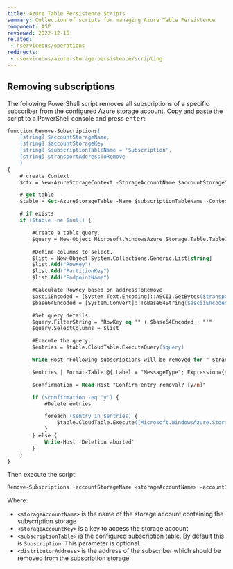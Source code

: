 ```yaml
---
title: Azure Table Persistence Scripts
summary: Collection of scripts for managing Azure Table Persistence
component: ASP
reviewed: 2022-12-16
related:
 - nservicebus/operations
redirects:
 - nservicebus/azure-storage-persistence/scripting
---
```


## Removing subscriptions

The following PowerShell script removes all subscriptions of a specific subscriber from the configured Azure storage account. Copy and paste the script to a PowerShell console and press <kbd>enter</kbd>:

```ps
function Remove-Subscriptions(
    [string] $accountStorageName,
    [string] $accountStorageKey,
    [string] $subscriptionTableName = 'Subscription',
    [string] $transportAddressToRemove
    )
{
    # create Context
    $ctx = New-AzureStorageContext -StorageAccountName $accountStorageName -StorageAccountKey  $accountStorageKey

    # get table
    $table = Get-AzureStorageTable -Name $subscriptionTableName -Context $ctx -ErrorAction Ignore

    # if exists
    if ($table -ne $null) {

        #Create a table query.
        $query = New-Object Microsoft.WindowsAzure.Storage.Table.TableQuery

        #Define columns to select.
        $list = New-Object System.Collections.Generic.List[string]
        $list.Add("RowKey")
        $list.Add("PartitionKey")
        $list.Add("EndpointName")

        #Calculate RowKey based on addressToRemove
        $asciiEncoded = [System.Text.Encoding]::ASCII.GetBytes($transportAddressToRemove)
        $base64Encoded = [System.Convert]::ToBase64String($asciiEncoded)

        #Set query details.
        $query.FilterString = "RowKey eq '" + $base64Encoded + "'"
        $query.SelectColumns = $list

        #Execute the query.
        $entries = $table.CloudTable.ExecuteQuery($query)

        Write-Host "Following subscriptions will be removed for " $transportAddressToRemove

        $entries | Format-Table @{ Label = "MessageType"; Expression={$_.PartitionKey}}, @{ Label = "EndpointName"; Expression={$_.Properties["EndpointName"].StringValue }} -AutoSize

        $confirmation = Read-Host "Confirm entry removal? [y/n]"

        if ($confirmation -eq 'y') {
            #Delete entries

            foreach ($entry in $entries) {
                $table.CloudTable.Execute([Microsoft.WindowsAzure.Storage.Table.TableOperation]::Delete($entry))
            }
        } else {
            Write-Host 'Deletion aborted'
        }
    }
}
```

Then execute the script:

```ps
Remove-Subscriptions -accountStorageName <storageAccountName> -accountStorageKey <storageAccountKey> -subscriptionTableName <subscriptionTable> -transportAddressToRemove <subscriberAddress>
```

Where:

 * `<storageAccountName>` is the name of the storage account containing the subscription storage
 * `<storageAccountKey>` is a key to access the storage account
 * `<subscriptionTable>` is the configured subscription table. By default this is `Subscription`. This parameter is optional.
 * `<distributorAddress>` is the address of the subscriber which should be removed from the subscription storage
